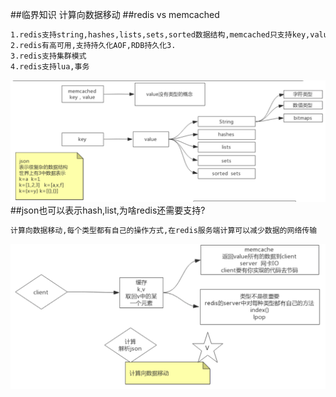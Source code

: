 ##临界知识
计算向数据移动
##redis vs memcached
```asp
1.redis支持string,hashes,lists,sets,sorted数据结构,memcached只支持key,value
2.redis有高可用,支持持久化AOF,RDB持久化3.
3.redis支持集群模式
4.redis支持lua,事务
```
![](.z_04_分布式_redis_00_kv数据库选型_images/37fad005.png)
##json也可以表示hash,list,为啥redis还需要支持?
```asp
计算向数据移动,每个类型都有自己的操作方式,在redis服务端计算可以减少数据的网络传输
```
![](.z_04_分布式_redis_00_kv数据库选型_images/3a87b8b3.png)
